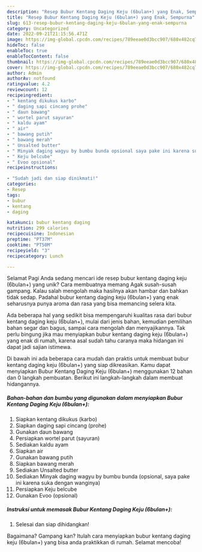 ```yaml
---
description: "Resep Bubur Kentang Daging Keju (6bulan+) yang Enak, Sempurna"
title: "Resep Bubur Kentang Daging Keju (6bulan+) yang Enak, Sempurna"
slug: 613-resep-bubur-kentang-daging-keju-6bulan-yang-enak-sempurna
category: Uncategorized
date: 2022-09-21T21:15:56.471Z
image: https://img-global.cpcdn.com/recipes/789eeae0d3bcc907/680x482cq70/bubur-kentang-daging-keju-6bulan-foto-resep-utama.jpg
hideToc: false
enableToc: true
enableTocContent: false
thumbnail: https://img-global.cpcdn.com/recipes/789eeae0d3bcc907/680x482cq70/bubur-kentang-daging-keju-6bulan-foto-resep-utama.jpg
cover: https://img-global.cpcdn.com/recipes/789eeae0d3bcc907/680x482cq70/bubur-kentang-daging-keju-6bulan-foto-resep-utama.jpg
author: Admin
authorAv: notfound
ratingvalue: 4.2
reviewcount: 12
recipeingredient:
- " kentang dikukus karbo"
- " daging sapi cincang prohe"
- " daun bawang"
- " wortel parut sayuran"
- " kaldu ayam"
- " air"
- " bawang putih"
- " bawang merah"
- " Unsalted butter"
- " Minyak daging wagyu by bumbu bunda opsional saya pake ini karena suka dengan wanginya"
- " Keju belcube"
- " Evoo opsional"
recipeinstructions:

- "Sudah jadi dan siap dinikmati!"
categories:
- Resep
tags:
- bubur
- kentang
- daging

katakunci: bubur kentang daging 
nutrition: 299 calories
recipecuisine: Indonesian
preptime: "PT37M"
cooktime: "PT50M"
recipeyield: "3"
recipecategory: Lunch

---
```



Selamat Pagi Anda sedang mencari ide resep bubur kentang daging keju (6bulan+) yang unik? Cara membuatnya memang Agak susah-susah gampang. Kalau salah mengolah maka hasilnya akan hambar dan bahkan tidak sedap. Padahal bubur kentang daging keju (6bulan+) yang enak seharusnya punya aroma dan rasa yang bisa memancing selera kita.


Ada beberapa hal yang sedikit bisa mempengaruhi kualitas rasa dari bubur kentang daging keju (6bulan+), mulai dari jenis bahan, kemudian pemilihan bahan segar dan bagus, sampai cara mengolah dan menyajikannya. Tak perlu bingung jika mau menyiapkan bubur kentang daging keju (6bulan+) yang enak di rumah, karena asal sudah tahu caranya maka hidangan ini dapat jadi sajian istimewa.




Di bawah ini ada beberapa cara mudah dan praktis untuk membuat bubur kentang daging keju (6bulan+) yang siap dikreasikan. Kamu dapat menyiapkan Bubur Kentang Daging Keju (6bulan+) menggunakan 12 bahan dan 0 langkah pembuatan. Berikut ini langkah-langkah dalam membuat hidangannya.

<!--inarticleads1-->

##### Bahan-bahan dan bumbu yang digunakan dalam menyiapkan Bubur Kentang Daging Keju (6bulan+):

1. Siapkan  kentang dikukus (karbo)
1. Siapkan  daging sapi cincang (prohe)
1. Gunakan  daun bawang
1. Persiapkan  wortel parut (sayuran)
1. Sediakan  kaldu ayam
1. Siapkan  air
1. Gunakan  bawang putih
1. Siapkan  bawang merah
1. Sediakan  Unsalted butter
1. Sediakan  Minyak daging wagyu by bumbu bunda (opsional, saya pake ini karena suka dengan wanginya)
1. Persiapkan  Keju belcube
1. Gunakan  Evoo (opsional)




<!--inarticleads2-->

##### Instruksi untuk memasak Bubur Kentang Daging Keju (6bulan+):


1. Selesai dan siap dihidangkan!



Bagaimana? Gampang kan? Itulah cara menyiapkan bubur kentang daging keju (6bulan+) yang bisa anda praktikkan di rumah. Selamat mencoba!
